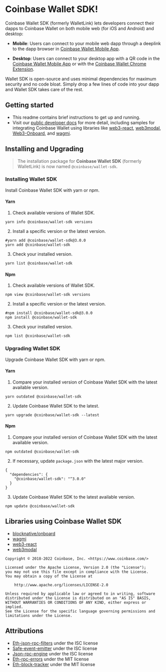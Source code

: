 # Coinbase Wallet SDK!

Coinbase Wallet SDK (formerly WalletLink) lets developers connect their dapps to Coinbase Wallet
on both mobile web (for iOS and Android) and desktop:

- **Mobile**: Users can connect to your mobile web dapp through a deeplink to the dapp browser in [Coinbase Wallet Mobile App](https://coinbase-wallet.onelink.me/q5Sx/fdb9b250).

- **Desktop**: Users can connect to your desktop app with a QR code in the [Coinbase Wallet Mobile App](https://coinbase-wallet.onelink.me/q5Sx/fdb9b250) or with the [Coinbase Wallet Chrome Extension](https://coinbase-wallet.onelink.me/q5Sx/fdb9b250).

Wallet SDK is open-source and uses minimal dependencies for maximum security and no code bloat. Simply drop a few lines of code into your dapp and Wallet SDK takes care of the rest.

## Getting started

- This readme contains brief instructions to get up and running.
- Visit our [public developer docs](https://docs.cloud.coinbase.com/wallet-sdk/docs) for more detail, including samples for integrating Coinbase Wallet using libraries like [web3-react](https://github.com/NoahZinsmeister/web3-react), [web3modal](https://github.com/Web3Modal/web3modal), [Web3-Onboard](https://docs.blocknative.com/onboard), and [wagmi](https://wagmi.sh/).

## Installing and Upgrading

> The installation package for **Coinbase Wallet SDK** (formerly WalletLink) is now named `@coinbase/wallet-sdk`.

### Installing Wallet SDK

Install Coinbase Wallet SDK with yarn or npm.

#### Yarn

1. Check available versions of Wallet SDK.

```shell
yarn info @coinbase/wallet-sdk versions
```

2. Install a specific version or the latest version.

```shell
#yarn add @coinbase/wallet-sdk@3.0.0
yarn add @coinbase/wallet-sdk
```

3. Check your installed version.

```shell
yarn list @coinbase/wallet-sdk
```

#### Npm

1. Check available versions of Wallet SDK.

```shell
npm view @coinbase/wallet-sdk versions
```

2. Install a specific version or the latest version.

```shell
#npm install @coinbase/wallet-sdk@3.0.0
npm install @coinbase/wallet-sdk
```

3. Check your installed version.

```shell
npm list @coinbase/wallet-sdk
```

### Upgrading Wallet SDK

Upgrade Coinbase Wallet SDK with yarn or npm.

#### Yarn

1. Compare your installed version of Coinbase Wallet SDK with the latest available version.

```shell
yarn outdated @coinbase/wallet-sdk
```

2. Update Coinbase Wallet SDK to the latest.

```shell
yarn upgrade @coinbase/wallet-sdk --latest
```

#### Npm

1. Compare your installed version of Coinbase Wallet SDK with the latest available version.

```shell
npm outdated @coinbase/wallet-sdk
```

2. If necessary, update `package.json` with the latest major version.

```shell
{
  "dependencies": {
    "@coinbase/wallet-sdk": "^3.0.0"
  }
}
```

3. Update Coinbase Wallet SDK to the latest available version.

```shell
npm update @coinbase/wallet-sdk
```

## Libraries using Coinbase Wallet SDK

- [blocknative/onboard](https://github.com/blocknative/onboard)
- [wagmi](https://github.com/tmm/wagmi)
- [web3-react](https://github.com/NoahZinsmeister/web3-react)
- [web3modal](https://github.com/Web3Modal/web3modal)

```
Copyright © 2018-2022 Coinbase, Inc. <https://www.coinbase.com/>

Licensed under the Apache License, Version 2.0 (the "License");
you may not use this file except in compliance with the License.
You may obtain a copy of the License at

    http://www.apache.org/licenses/LICENSE-2.0

Unless required by applicable law or agreed to in writing, software
distributed under the License is distributed on an "AS IS" BASIS,
WITHOUT WARRANTIES OR CONDITIONS OF ANY KIND, either express or implied.
See the License for the specific language governing permissions and
limitations under the License.
```

## Attributions

- [Eth-json-rpc-filters](https://github.com/MetaMask/eth-json-rpc-filters/blob/main/LICENSE) under the ISC license
- [Safe-event-emitter](https://github.com/MetaMask/safe-event-emitter/blob/master/LICENSE) under the ISC license
- [Json-rpc-engine](https://github.com/MetaMask/json-rpc-engine/blob/main/LICENSE) under the ISC license
- [Eth-rpc-errors](https://github.com/MetaMask/eth-rpc-errors/blob/main/LICENSE) under the MIT license
- [Eth-block-tracker](https://github.com/MetaMask/eth-block-tracker/blob/master/LICENSE) under the MIT license
